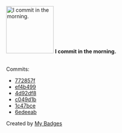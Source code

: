 <img src="https://my-badges.github.io/my-badges/morning-commits.png" alt="I commit in the morning." title="I commit in the morning." width="128">
<strong>I commit in the morning.</strong>
<br><br>

Commits:

- <a href="https://github.com/RAHULKRISHNAKR/C-Tutorial/commit/772857f7f200cd51eb82a33402dc6be8ad798a13">772857f</a>
- <a href="https://github.com/RAHULKRISHNAKR/C-Tutorial/commit/ef4b49953b27993ef45aef91bae9e3ec0ce261c0">ef4b499</a>
- <a href="https://github.com/RAHULKRISHNAKR/Encide-Vibethon/commit/4d92df85ae768d3e9210b4d226ebd56b464a2860">4d92df8</a>
- <a href="https://github.com/RAHULKRISHNAKR/HackerRank_Solutions/commit/c049d1bf38f0034f2a185a53347cc0fe5776b970">c049d1b</a>
- <a href="https://github.com/RAHULKRISHNAKR/HackerRank_Solutions/commit/1c47bce91c0b2c7b762f3e0b9f48e7c735197f1d">1c47bce</a>
- <a href="https://github.com/RAHULKRISHNAKR/LeetCode_Solutions/commit/6edeeabfb8b9c44b4136b57b26ac5b608d363679">6edeeab</a>


Created by <a href="https://github.com/my-badges/my-badges">My Badges</a>